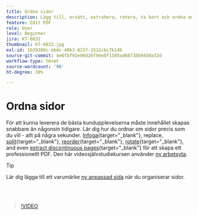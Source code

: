 ```yaml
---
title: Ordna sidor
description: Lägg till, ersätt, extrahera, rotera, ta bort och ordna om sidor i din PDF
feature: Edit PDF
role: User
level: Beginner
jira: KT-6832
thumbnail: KT-6832.jpg
exl-id: 1b39380c-ebdc-48b3-8237-1512cbc7b146
source-git-commit: 4e6fbf91e96d26f9ee8f1105ad68738b9450a32d
workflow-type: tm+mt
source-wordcount: '96'
ht-degree: 30%

---
```


# Ordna sidor

För att kunna leverera de bästa kundupplevelserna måste innehållet skapas snabbare än någonsin tidigare. Lär dig hur du ordnar om sidor precis som du vill - allt på några sekunder. [Infoga](https://www.adobe.com/se/acrobat/online/add-pages-to-pdf.html){target="_blank"}, replace, [split](https://www.adobe.com/se/acrobat/online/split-pdf.html){target="_blank"}, [reorder](https://www.adobe.com/se/acrobat/online/rearrange-pdf.html){target="_blank"}, [rotate](https://www.adobe.com/se/acrobat/online/rotate-pdf.html){target="_blank"}, and even [extract discontinuous pages](https://www.adobe.com/se/acrobat/online/extract-pdf-pages.html){target="_blank"} för att skapa ett professionellt PDF. Den här videosjälvstudiekursen använder [ny arbetsyta](new-workspace.md).

>[!TIP]
>
>Lär dig lägga till ett varumärke [ny anpassad sida](add-custom-page.md) när du organiserar sidor.

<br> 

>[!VIDEO](https://video.tv.adobe.com/v/3409022?quality=12&learn=on&hidetitle=true)